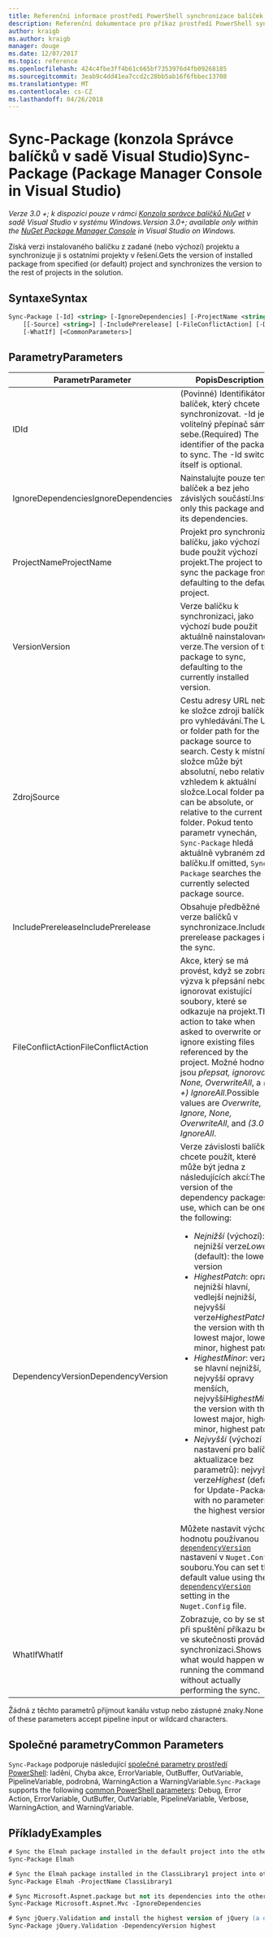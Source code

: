 ```yaml
---
title: Referenční informace prostředí PowerShell synchronizace balíček NuGet
description: Referenční dokumentace pro příkaz prostředí PowerShell synchronizace balíčku v konzole Správce balíčků NuGet v sadě Visual Studio.
author: kraigb
ms.author: kraigb
manager: douge
ms.date: 12/07/2017
ms.topic: reference
ms.openlocfilehash: 424c4fbe3ff4b61c665bf7353976d4fb09268185
ms.sourcegitcommit: 3eab9c4dd41ea7ccd2c28bb5ab16f6fbbec13708
ms.translationtype: MT
ms.contentlocale: cs-CZ
ms.lasthandoff: 04/26/2018
---
```

# <a name="sync-package-package-manager-console-in-visual-studio"></a><span data-ttu-id="22142-103">Sync-Package (konzola Správce balíčků v sadě Visual Studio)</span><span class="sxs-lookup"><span data-stu-id="22142-103">Sync-Package (Package Manager Console in Visual Studio)</span></span>

<span data-ttu-id="22142-104">*Verze 3.0 +; k dispozici pouze v rámci [Konzola správce balíčků NuGet](package-manager-console.md) v sadě Visual Studio v systému Windows.*</span><span class="sxs-lookup"><span data-stu-id="22142-104">*Version 3.0+; available only within the [NuGet Package Manager Console](package-manager-console.md) in Visual Studio on Windows.*</span></span>

<span data-ttu-id="22142-105">Získá verzi instalovaného balíčku z zadané (nebo výchozí) projektu a synchronizuje ji s ostatními projekty v řešení.</span><span class="sxs-lookup"><span data-stu-id="22142-105">Gets the version of installed package from specified (or default) project and synchronizes the version to the rest of projects in the solution.</span></span>

## <a name="syntax"></a><span data-ttu-id="22142-106">Syntaxe</span><span class="sxs-lookup"><span data-stu-id="22142-106">Syntax</span></span>

```ps
Sync-Package [-Id] <string> [-IgnoreDependencies] [-ProjectName <string>] [[-Version] <string>]
    [[-Source] <string>] [-IncludePrerelease] [-FileConflictAction] [-DependencyVersion]
    [-WhatIf] [<CommonParameters>]
```

## <a name="parameters"></a><span data-ttu-id="22142-107">Parametry</span><span class="sxs-lookup"><span data-stu-id="22142-107">Parameters</span></span>

| <span data-ttu-id="22142-108">Parametr</span><span class="sxs-lookup"><span data-stu-id="22142-108">Parameter</span></span> | <span data-ttu-id="22142-109">Popis</span><span class="sxs-lookup"><span data-stu-id="22142-109">Description</span></span> |
| --- | --- |
| <span data-ttu-id="22142-110">ID</span><span class="sxs-lookup"><span data-stu-id="22142-110">Id</span></span> | <span data-ttu-id="22142-111">(Povinné) Identifikátor balíček, který chcete synchronizovat. -Id je volitelný přepínač sám sebe.</span><span class="sxs-lookup"><span data-stu-id="22142-111">(Required) The identifier of the package to sync. The -Id switch itself is optional.</span></span> |
| <span data-ttu-id="22142-112">IgnoreDependencies</span><span class="sxs-lookup"><span data-stu-id="22142-112">IgnoreDependencies</span></span> | <span data-ttu-id="22142-113">Nainstalujte pouze tento balíček a bez jeho závislých součástí.</span><span class="sxs-lookup"><span data-stu-id="22142-113">Install only this package and not its dependencies.</span></span> |
| <span data-ttu-id="22142-114">ProjectName</span><span class="sxs-lookup"><span data-stu-id="22142-114">ProjectName</span></span> | <span data-ttu-id="22142-115">Projekt pro synchronizaci balíčku, jako výchozí bude použit výchozí projekt.</span><span class="sxs-lookup"><span data-stu-id="22142-115">The project to sync the package from, defaulting to the default  project.</span></span> |
| <span data-ttu-id="22142-116">Version</span><span class="sxs-lookup"><span data-stu-id="22142-116">Version</span></span> | <span data-ttu-id="22142-117">Verze balíčku k synchronizaci, jako výchozí bude použit aktuálně nainstalované verze.</span><span class="sxs-lookup"><span data-stu-id="22142-117">The version of the package to sync, defaulting to the currently installed version.</span></span> |
| <span data-ttu-id="22142-118">Zdroj</span><span class="sxs-lookup"><span data-stu-id="22142-118">Source</span></span> | <span data-ttu-id="22142-119">Cestu adresy URL nebo ke složce zdroji balíčků pro vyhledávání.</span><span class="sxs-lookup"><span data-stu-id="22142-119">The URL or folder path for the package source to search.</span></span> <span data-ttu-id="22142-120">Cesty k místní složce může být absolutní, nebo relativně vzhledem k aktuální složce.</span><span class="sxs-lookup"><span data-stu-id="22142-120">Local folder paths can be absolute, or relative to the current folder.</span></span> <span data-ttu-id="22142-121">Pokud tento parametr vynechán, `Sync-Package` hledá aktuálně vybraném zdroji balíčku.</span><span class="sxs-lookup"><span data-stu-id="22142-121">If omitted, `Sync-Package` searches the currently selected package source.</span></span> |
| <span data-ttu-id="22142-122">IncludePrerelease</span><span class="sxs-lookup"><span data-stu-id="22142-122">IncludePrerelease</span></span> | <span data-ttu-id="22142-123">Obsahuje předběžné verze balíčků v synchronizace.</span><span class="sxs-lookup"><span data-stu-id="22142-123">Includes prerelease packages in the sync.</span></span> |
| <span data-ttu-id="22142-124">FileConflictAction</span><span class="sxs-lookup"><span data-stu-id="22142-124">FileConflictAction</span></span> | <span data-ttu-id="22142-125">Akce, který se má provést, když se zobrazí výzva k přepsání nebo ignorovat existující soubory, které se odkazuje na projekt.</span><span class="sxs-lookup"><span data-stu-id="22142-125">The action to take when asked to overwrite or ignore existing files referenced by the project.</span></span> <span data-ttu-id="22142-126">Možné hodnoty jsou *přepsat, ignorovat, None, OverwriteAll*, a *(3.0 +)* *IgnoreAll*.</span><span class="sxs-lookup"><span data-stu-id="22142-126">Possible values are *Overwrite, Ignore, None, OverwriteAll*, and *(3.0+)* *IgnoreAll*.</span></span> |
| <span data-ttu-id="22142-127">DependencyVersion</span><span class="sxs-lookup"><span data-stu-id="22142-127">DependencyVersion</span></span> | <span data-ttu-id="22142-128">Verze závislosti balíčků chcete použít, které může být jedna z následujících akcí:</span><span class="sxs-lookup"><span data-stu-id="22142-128">The version of the dependency packages to use, which can be one of the following:</span></span><br/><ul><li><span data-ttu-id="22142-129">*Nejnižší* (výchozí): nejnižší verze</span><span class="sxs-lookup"><span data-stu-id="22142-129">*Lowest* (default): the lowest version</span></span></li><li><span data-ttu-id="22142-130">*HighestPatch*: oprava nejnižší hlavní, vedlejší nejnižší, nejvyšší verze</span><span class="sxs-lookup"><span data-stu-id="22142-130">*HighestPatch*: the version with the lowest major, lowest minor, highest patch</span></span></li><li><span data-ttu-id="22142-131">*HighestMinor*: verze se hlavní nejnižší, nejvyšší opravy menších, nejvyšší</span><span class="sxs-lookup"><span data-stu-id="22142-131">*HighestMinor*: the version with the lowest major, highest minor, highest patch</span></span></li><li><span data-ttu-id="22142-132">*Nejvyšší* (výchozí nastavení pro balíček aktualizace bez parametrů): nejvyšší verze</span><span class="sxs-lookup"><span data-stu-id="22142-132">*Highest* (default for Update-Package with no parameters): the highest version</span></span></li></ul><span data-ttu-id="22142-133">Můžete nastavit výchozí hodnotu používanou [ `dependencyVersion` ](../reference/nuget-config-file.md#config-section) nastavení v `Nuget.Config` souboru.</span><span class="sxs-lookup"><span data-stu-id="22142-133">You can set the default value using the [`dependencyVersion`](../reference/nuget-config-file.md#config-section) setting in the `Nuget.Config` file.</span></span> |
| <span data-ttu-id="22142-134">WhatIf</span><span class="sxs-lookup"><span data-stu-id="22142-134">WhatIf</span></span> | <span data-ttu-id="22142-135">Zobrazuje, co by se stalo při spuštění příkazu bez ve skutečnosti provádí synchronizaci.</span><span class="sxs-lookup"><span data-stu-id="22142-135">Shows what would happen when running the command without actually performing the sync.</span></span> |

<span data-ttu-id="22142-136">Žádná z těchto parametrů přijmout kanálu vstup nebo zástupné znaky.</span><span class="sxs-lookup"><span data-stu-id="22142-136">None of these parameters accept pipeline input or wildcard characters.</span></span>

## <a name="common-parameters"></a><span data-ttu-id="22142-137">Společné parametry</span><span class="sxs-lookup"><span data-stu-id="22142-137">Common Parameters</span></span>

<span data-ttu-id="22142-138">`Sync-Package` podporuje následující [společné parametry prostředí PowerShell](http://go.microsoft.com/fwlink/?LinkID=113216): ladění, Chyba akce, ErrorVariable, OutBuffer, OutVariable, PipelineVariable, podrobná, WarningAction a WarningVariable.</span><span class="sxs-lookup"><span data-stu-id="22142-138">`Sync-Package` supports the following [common PowerShell parameters](http://go.microsoft.com/fwlink/?LinkID=113216): Debug, Error Action, ErrorVariable, OutBuffer, OutVariable, PipelineVariable, Verbose, WarningAction, and WarningVariable.</span></span>

## <a name="examples"></a><span data-ttu-id="22142-139">Příklady</span><span class="sxs-lookup"><span data-stu-id="22142-139">Examples</span></span>

```ps
# Sync the Elmah package installed in the default project into the other projects in the solution
Sync-Package Elmah

# Sync the Elmah package installed in the ClassLibrary1 project into other projects in the solution
Sync-Package Elmah -ProjectName ClassLibrary1

# Sync Microsoft.Aspnet.package but not its dependencies into the other projects in the solution
Sync-Package Microsoft.Aspnet.Mvc -IgnoreDependencies

# Sync jQuery.Validation and install the highest version of jQuery (a dependency) from the package source    
Sync-Package jQuery.Validation -DependencyVersion highest
```
